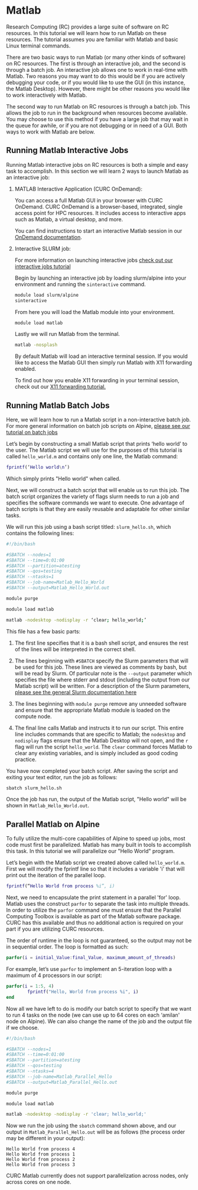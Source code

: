 # Matlab

Research Computing (RC) provides a large suite of software on RC
resources. In this tutorial we will learn how to run Matlab on these
resources. The tutorial assumes you are familiar with Matlab and basic
Linux terminal commands.

There are two basic ways to run Matlab (or many other kinds of
software) on RC resources. The first is through an interactive job,
and the second is through a batch job. An interactive job allows one
to work in real-time with Matlab. Two reasons you may want to do this
would be if you are actively debugging your code, or if you would like
to use the GUI (in this instance, the Matlab Desktop). However, there
might be other reasons you would like to work interactively with
Matlab.

The second way to run Matlab on RC resources is through a
batch job. This allows the job to run in the background when resources
become available. You may choose to use this method if you have a
large job that may wait in the queue for awhile, or if you are not
debugging or in need of a GUI. Both ways to work with Matlab are
below.


## Running Matlab Interactive Jobs

Running Matlab interactive jobs on RC resources is both a simple and
easy task to accomplish. In this section we will learn 2 ways to launch
Matlab as an interactive job: 

1. MATLAB Interactive Application (CURC OnDemand):

	You can access a full Matlab GUI in your browser with CURC 
OnDemand. CURC OnDemand is a browser-based, integrated, single access 
point for HPC resources. It includes access to interactive apps such 
as Matlab, a virtual desktop, and more. 

	You can find instructions to start an interactive Matlab session in our [OnDemand documentation](../gateways/OnDemand.md#matlab). 


2. Interactive SLURM job:

	For more information on launching
	interactive jobs [check out our interactive jobs
	tutorial](../running-jobs/interactive-jobs.md)

	Begin by launching an interactive job by loading slurm/alpine into
	your environment and running the `sinteractive` command.

	```bash
	module load slurm/alpine
	sinteractive
	```

	From here you will load the Matlab module into your environment.

	```bash
	module load matlab
	```

	Lastly we will run Matlab from the terminal.

	```bash
	matlab -nosplash
	```

	By default Matlab will load an interactive terminal session. If you would like to access the Matlab GUI 
	then simply run Matlab with X11 forwarding enabled.

	To find out how you enable X11 forwarding in your terminal 
session, check out our [X11 forwarding tutorial.](../running-jobs/interactive-jobs.md#interactive-gui-applications)


## Running Matlab Batch Jobs

Here, we will learn how to run a Matlab script in a non-interactive
batch job. For more general information on batch job scripts on
Alpine, [please see our tutorial on batch 
jobs](../running-jobs/batch-jobs.md)

Let’s begin by constructing a small Matlab script that prints ‘hello
world’ to the user.  The Matlab script we will use for the purposes of
this tutorial is called `hello_world.m` and contains only one line,
the Matlab command:

```matlab
fprintf(‘Hello world\n’)
```

Which simply prints "Hello world" when called.

Next, we will construct a batch script that will enable us to run
this job. The batch script organizes the variety of flags slurm needs
to run a job and specifies the software commands we want to
execute. One advantage of batch scripts is that they are easily
reusable and adaptable for other similar tasks.

We will run this job using a bash script titled: `slurm_hello.sh`,
which contains the following lines:

```bash
#!/bin/bash

#SBATCH --nodes=1
#SBATCH --time=0:01:00
#SBATCH --partition=atesting
#SBATCH --qos=testing
#SBATCH --ntasks=1
#SBATCH --job-name=Matlab_Hello_World
#SBATCH --output=Matlab_Hello_World.out

module purge

module load matlab

matlab -nodesktop -nodisplay -r ‘clear; hello_world;’
```

This file has a few basic parts:

1. The first line specifies that it is a bash shell script, and
   ensures the rest of the lines will be interpreted in the correct
   shell.

2. The lines beginning with `#SBATCH` specify the Slurm parameters
   that will be used for this job. These lines are viewed as comments
   by bash, but will be read by Slurm. Of particular note is the
   `--output` parameter which specifies the file where stderr and
   stdout (including the output from our Matlab script) will be
   written. For a description of the Slurm parameters, [please see the
   general Slurm documentation
   here](https://slurm.schedmd.com/sbatch.html)

3. The lines beginning with `module purge` remove any unneeded
   software and ensure that the appropriate Matlab module is loaded on
   the compute node.

4. The final line calls Matlab and instructs it to run our
   script. This entire line includes commands that are specific to
   Matlab; the `nodesktop` and `nodisplay` flags ensure that the
   Matlab Desktop will not open, and the `r` flag will run the script
   `hello_world`. The `clear` command forces Matlab to clear any
   existing variables, and is simply included as good coding practice.

You have now completed your batch script. After saving the script and
exiting your text editor, run the job as follows:

```bash
sbatch slurm_hello.sh
```

Once the job has run, the output of the Matlab script, "Hello world"
will be shown in `Matlab_Hello_World.out`.


## Parallel Matlab on Alpine

To fully utilize the multi-core capabilities of Alpine to speed up
jobs, most code must first be parallelized. Matlab has many built in
tools to accomplish this task. In this tutorial we will parallelize
our "Hello World" program.

Let’s begin with the Matlab script we created above called
`hello_world.m`. First we will modify the fprintf line so that it
includes a variable 'i' that will print out the iteration of the
parallel loop.

```matlab
fprintf(“Hello World from process %i”, i)
```

Next, we need to encapsulate the print statement in a parallel 'for'
loop. Matlab uses the construct `parfor` to separate the task into
multiple threads. In order to utilize the `parfor` command one must
ensure that the Parallel Computing Toolbox is available as part of the
Matlab software package. CURC has this available and thus no additional
action is required on your part if you are utilizing CURC resources.

The order of runtime in the loop is not guaranteed, so the output may
not be in sequential order. The loop is formatted as such:

```matlab
parfor(i = initial_Value:final_Value, maximum_amount_of_threads)
```

For example, let’s use `parfor` to implement an 5-iteration loop with a
maximum of 4 processors in our script:

```matlab
parfor(i = 1:5, 4)
        fprintf("Hello, World from process %i", i)
end
```

Now all we have left to do is modify our batch script to specify that
we want to run 4 tasks on the node (we can use up to 64 cores on each
‘amilan' node on Alpine). We can also change the name of the job and the
output file if we choose.

```bash
#!/bin/bash

#SBATCH --nodes=1
#SBATCH --time=0:01:00
#SBATCH --partition=atesting
#SBATCH --qos=testing
#SBATCH --ntasks=4
#SBATCH --job-name=Matlab_Parallel_Hello
#SBATCH --output=Matlab_Parallel_Hello.out

module purge

module load matlab

matlab -nodesktop -nodisplay -r 'clear; hello_world;'
```

Now we run the job using the `sbatch` command shown above, and our
output in `Matlab_Parallel_Hello.out` will be as follows (the process
order may be different in your output):

```
Hello World from process 4
Hello World from process 1
Hello World from process 2
Hello World from process 3
```

CURC Matlab currently does not support parallelization across nodes,
only across cores on one node.

